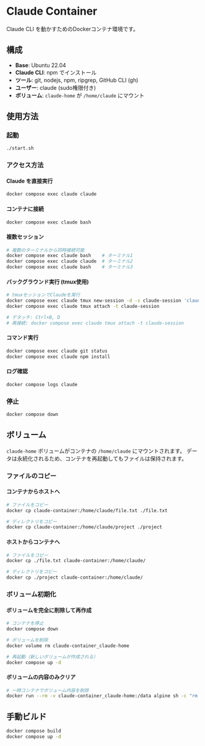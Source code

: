 # Claude Container

Claude CLI を動かすためのDockerコンテナ環境です。

## 構成

- **Base**: Ubuntu 22.04
- **Claude CLI**: npm でインストール
- **ツール**: git, nodejs, npm, ripgrep, GitHub CLI (gh)
- **ユーザー**: claude (sudo権限付き)
- **ボリューム**: `claude-home` が `/home/claude` にマウント

## 使用方法

### 起動

```bash
./start.sh
```

### アクセス方法

#### Claude を直接実行
```bash
docker compose exec claude claude
```

#### コンテナに接続
```bash
docker compose exec claude bash
```

#### 複数セッション
```bash
# 複数のターミナルから同時接続可能
docker compose exec claude bash    # ターミナル1
docker compose exec claude claude  # ターミナル2
docker compose exec claude bash    # ターミナル3
```

#### バックグラウンド実行 (tmux使用)
```bash
# tmuxセッションでClaudeを実行
docker compose exec claude tmux new-session -d -s claude-session 'claude'
docker compose exec claude tmux attach -t claude-session

# デタッチ: Ctrl+B, D
# 再接続: docker compose exec claude tmux attach -t claude-session
```

#### コマンド実行
```bash
docker compose exec claude git status
docker compose exec claude npm install
```

#### ログ確認
```bash
docker compose logs claude
```

### 停止

```bash
docker compose down
```

## ボリューム

`claude-home` ボリュームがコンテナの `/home/claude` にマウントされます。
データは永続化されるため、コンテナを再起動してもファイルは保持されます。

### ファイルのコピー

#### コンテナからホストへ
```bash
# ファイルをコピー
docker cp claude-container:/home/claude/file.txt ./file.txt

# ディレクトリをコピー
docker cp claude-container:/home/claude/project ./project
```

#### ホストからコンテナへ
```bash
# ファイルをコピー
docker cp ./file.txt claude-container:/home/claude/

# ディレクトリをコピー
docker cp ./project claude-container:/home/claude/
```

### ボリューム初期化

#### ボリュームを完全に削除して再作成
```bash
# コンテナを停止
docker compose down

# ボリュームを削除
docker volume rm claude-container_claude-home

# 再起動（新しいボリュームが作成される）
docker compose up -d
```

#### ボリュームの内容のみクリア
```bash
# 一時コンテナでボリューム内容を削除
docker run --rm -v claude-container_claude-home:/data alpine sh -c "rm -rf /data/* /data/.*"
```

## 手動ビルド

```bash
docker compose build
docker compose up -d
```